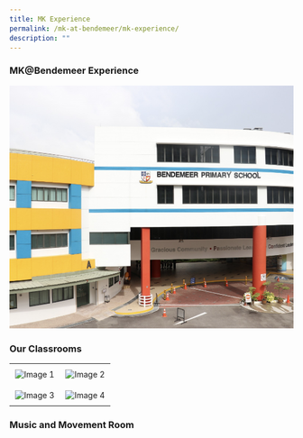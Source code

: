```yaml
---
title: MK Experience
permalink: /mk-at-bendemeer/mk-experience/
description: ""
---
```

### MK@Bendemeer Experience

![](/images/mkbuilding.png)

### Our Classrooms


<style>
  .image-table {
    width: 100%;
    border-collapse: collapse;
  }

  .image-column {
    text-align: center;
    width: 50%;
    padding: 10px;
  }

  .image-column img {
    max-width: 100%;
    height: auto;
    display: block;
    margin: 0 auto;
    max-height: 400px; /
  }
</style>

<table class="image-table">
  <tbody><tr>
    <td class="image-column">
      <img alt="Image 1" src="/images/classroom%201.jpg">
    </td>
    <td class="image-column">
      <img alt="Image 2" src="/images/classroom%202.jpg">
    </td>
  </tr>
  <tr>
    <td class="image-column">
      <img alt="Image 3" src="/images/classroom%203.jpg">
    </td>
    <td class="image-column">
      <img alt="Image 4" src="/images/dsb00502.jpg">
    </td>
  </tr>
</tbody></table>

### Music and Movement Room


